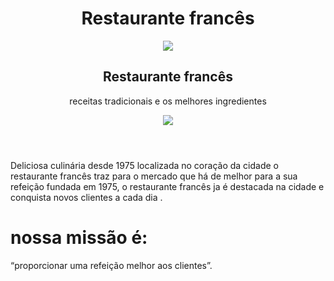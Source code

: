 <!DOCTYPE html>
<html lang="pt-br">

<head>
<meta charset="UTF-8">
<link rel=stylesheet href="style.css">
</head>

<body>
<header>

<h1><strong>Restaurante francês</strong></h1>

<img src="1.jpg">

<h2>Restaurante francês</h2>
  <P>receitas tradicionais e os melhores ingredientes</p>

<img src="2.jpg">

</header>

<main>
       

<p>Deliciosa culinária desde 1975 localizada no coração da cidade o restaurante francês traz para o mercado que há de melhor para a sua refeição fundada em 1975, o restaurante francês ja é destacada na cidade e conquista novos clientes a cada dia .</p>

<h1><strong>nossa missão é:</strong></h1>
<p> “proporcionar uma refeição melhor aos clientes”.</p>
